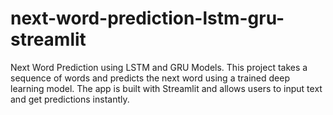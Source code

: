 # next-word-prediction-lstm-gru-streamlit
Next Word Prediction using LSTM and GRU Models. This project takes a sequence of words and predicts the next word using a trained deep learning model. The app is built with Streamlit and allows users to input text and get predictions instantly.
